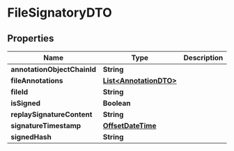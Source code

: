 
# FileSignatoryDTO

## Properties
Name | Type | Description | Notes
------------ | ------------- | ------------- | -------------
**annotationObjectChainId** | **String** |  |  [optional]
**fileAnnotations** | [**List&lt;AnnotationDTO&gt;**](AnnotationDTO.md) |  |  [optional]
**fileId** | **String** |  |  [optional]
**isSigned** | **Boolean** |  |  [optional]
**replaySignatureContent** | **String** |  |  [optional]
**signatureTimestamp** | [**OffsetDateTime**](OffsetDateTime.md) |  |  [optional]
**signedHash** | **String** |  |  [optional]



